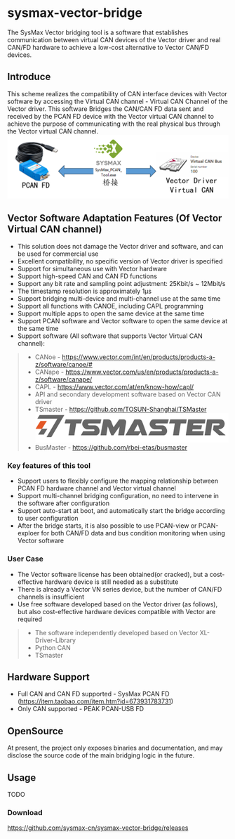 # sysmax-vector-bridge
The SysMax Vector bridging tool is a software that establishes communication between virtual CAN devices of the Vector driver and real CAN/FD hardware to achieve a low-cost alternative to Vector CAN/FD devices.
## Introduce
This scheme realizes the compatibility of CAN interface devices with Vector software by accessing the Virtual CAN channel - Virtual CAN Channel of the Vector driver. This software Bridges the CAN/CAN FD data sent and received by the PCAN FD device with the Vector virtual CAN channel to achieve the purpose of communicating with the real physical bus through the Vector virtual CAN channel.
![alt text](image.png)
## Vector Software Adaptation Features (Of Vector Virtual CAN channel)
 - This solution does not damage the Vector driver and software, and can be used for commercial use
 - Excellent compatibility, no specific version of Vector driver is specified
 - Support for simultaneous use with Vector hardware
 - Support high-speed CAN and CAN FD functions
 - Support any bit rate and sampling point adjustment: 25Kbit/s ~ 12Mbit/s
 - The timestamp resolution is approximately 1μs
 - Support bridging multi-device and multi-channel use at the same time
 - Support all functions with CANOE, including CAPL programming
 - Support multiple apps to open the same device at the same time
 - Support PCAN software and Vector software to open the same device at the same time
 - Support software (All software that supports Vector Virtual CAN channel):
 > - CANoe - https://www.vector.com/int/en/products/products-a-z/software/canoe/#
 > - CANape - https://www.vector.com/us/en/products/products-a-z/software/canape/
 > - CAPL - https://www.vector.com/at/en/know-how/capl/
 > - API and secondary development software based on Vector CAN driver
 > - TSmaster - https://github.com/TOSUN-Shanghai/TSMaster
 ![alt text](image-1.png)
 > - BusMaster - https://github.com/rbei-etas/busmaster
 

### Key features of this tool
 - Support users to flexibly configure the mapping relationship between PCAN FD hardware channel and Vector virtual channel
 - Support multi-channel bridging configuration, no need to intervene in the software after configuration
 - Support auto-start at boot, and automatically start the bridge according to user configuration
 - After the bridge starts, it is also possible to use PCAN-view or PCAN-exploer for both CAN/FD data and bus condition monitoring when using Vector software
### User Case
 - The Vector software license has been obtained(or cracked), but a cost-effective hardware device is still needed as a substitute
 - There is already a Vector VN series device, but the number of CAN/FD channels is insufficient
 - Use free software developed based on the Vector driver (as follows), but also cost-effective hardware devices compatible with Vector are required
 > - The software independently developed based on Vector XL-Driver-Library
 > - Python CAN
 > - TSmaster
## Hardware Support
 - Full CAN and CAN FD supported - SysMax PCAN FD (https://item.taobao.com/item.htm?id=673931783731)
 - Only CAN supported - PEAK PCAN-USB FD
## OpenSource
At present, the project only exposes binaries and documentation, and may disclose the source code of the main bridging logic in the future.
## Usage
TODO
### Download
https://github.com/sysmax-cn/sysmax-vector-bridge/releases

### 
